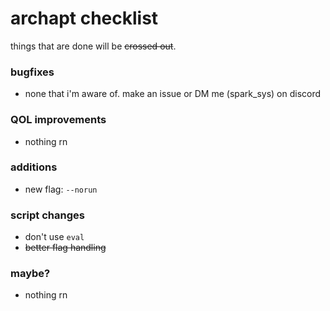 # archapt checklist
things that are done will be ~~crossed out~~.

### bugfixes
- none that i'm aware of. make an issue or DM me (spark_sys) on discord

### QOL improvements
- nothing rn

### additions
- new flag: `--norun`

### script changes
- don't use `eval`
- ~~better flag handling~~

### maybe?
- nothing rn 
